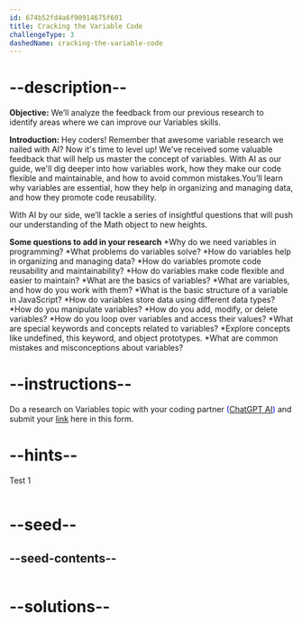 ```yaml
---
id: 674b52fd4a6f90914675f601
title: Cracking the Variable Code
challengeType: 3
dashedName: cracking-the-variable-code
---
```


# --description--

**Objective:**
We’ll analyze the feedback from our previous research to identify areas where we can improve our Variables skills.
<br>

**Introduction:**
Hey coders! Remember that awesome variable research we nailed with AI? Now it's time to level up! We've received some valuable feedback that will help us master the concept of variables. With AI as our guide, we'll dig deeper into how variables work, how they make our code flexible and maintainable, and how to avoid common mistakes.You’ll learn why variables are essential, how they help in organizing and managing data, and how they promote code reusability.

With AI by our side, we’ll tackle a series of insightful questions that will push our understanding of the Math object to new heights.

**Some questions to add in your research**
 *Why do we need variables in programming?
 *What problems do variables solve?
 *How do variables help in organizing and managing data?
 *How do variables promote code reusability and maintainability?
 *How do variables make code flexible and easier to maintain?
 *What are the basics of variables?
 *What are variables, and how do you work with them?
 *What is the basic structure of a variable in JavaScript?
 *How do variables store data using different data types?
 *How do you manipulate variables?
 *How do you add, modify, or delete variables?
 *How do you loop over variables and access their values?
 *What are special keywords and concepts related to variables?
 *Explore concepts like undefined, this keyword, and object prototypes.
 *What are common mistakes and misconceptions about variables?

# --instructions--

Do a research on Variables topic with your coding partner <span style="color:blue;">([ChatGPT AI](https://chatgpt.com/))</span> and submit your <span style="color:blue;">[link](https://forms.gle/Br944QzCquXEAbrb8)</span> here in this form.

# --hints--

Test 1

```js

```

# --seed--
## --seed-contents--

```js

```

# --solutions--

```js

```

